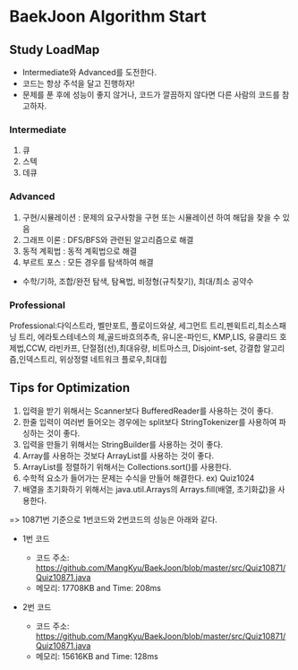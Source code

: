 # BaekJoon Algorithm Start  

## Study LoadMap

* Intermediate와 Advanced를 도전한다.
* 코드는 항상 주석을 달고 진행하자!
* 문제를 푼 후에 성능이 좋지 않거나, 코드가 깔끔하지 않다면 다른 사람의 코드를 참고하자.

### Intermediate
1. 큐
2. 스텍
3. 데큐

### Advanced
1. 구현/시뮬레이션 : 문제의 요구사항을 구현 또는 시뮬레이션 하여 해답을 찾을 수 있음
2. 그래프 이론 : DFS/BFS와 관련된 알고리즘으로 해결
3. 동적 계획법 : 동적 계획법으로 해결
4. 부르트 포스 : 모든 경우를 탐색하여 해결


+ 수학/기하, 조합/완전 탐색, 탐욕법, 비정형(규칙찾기), 최대/최소 공약수

### Professional
Professional:다익스트라, 벨만포트, 플로이드와샬, 세그먼트 트리,펜윅트리,최소스패닝 트리, 에라토스테네스의 체,골드바흐의추측, 유니온-파인드,
 KMP,LIS, 유클리드 호제법,CCW, 라빈카프, 단절점(선),최대유량, 비트마스크, Disjoint-set, 강결합 알고리즘,인덱스트리, 위상정렬
네트워크 플로우,최대힙




## Tips for Optimization
1. 입력을 받기 위해서는 Scanner보다 BufferedReader를 사용하는 것이 좋다.
2. 한줄 입력이 여러번 들어오는 경우에는 split보다 StringTokenizer를 사용하여 파싱하는 것이 좋다.
3. 입력을 만들기 위해서는 StringBuilder를 사용하는 것이 좋다.
4. Array를 사용하는 것보다 ArrayList를 사용하는 것이 좋다.
5. ArrayList를 정렬하기 위해서는 Collections.sort()를 사용한다. 
6. 수학적 요소가 들어가는 문제는 수식을 만들어 해결한다. ex) Quiz1024
7. 배열을 초기화하기 위해서는 java.util.Arrays의 Arrays.fill(배열, 초기화값)을 사용한다.

=> 10871번 기준으로 1번코드와 2번코드의 성능은 아래와 같다.
* 1번 코드  
    * 코드 주소: https://github.com/MangKyu/BaekJoon/blob/master/src/Quiz10871/Quiz10871.java
    * 메모리: 17708KB and Time: 208ms
    
* 2번 코드  
    * 코드 주소: https://github.com/MangKyu/BaekJoon/blob/master/src/Quiz10871/Quiz10871.java
    * 메모리: 15616KB and Time: 128ms
